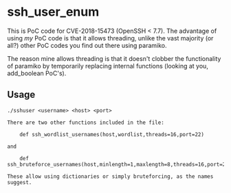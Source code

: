 # ssh_user_enum

This is PoC code for CVE-2018-15473 (OpenSSH < 7.7). The advantage of using *my* PoC code is that it allows threading, unlike the vast majority (or all?) other PoC codes you find out there using paramiko.

The reason mine allows threading is that it doesn't clobber the functionality of paramiko by temporarily replacing internal functions (looking at you, add_boolean PoC's).

## Usage
    ./sshuser <username> <host> <port>
    
    There are two other functions included in the file:
    
        def ssh_wordlist_usernames(host,wordlist,threads=16,port=22)
    
    and
        
        def ssh_bruteforce_usernames(host,minlength=1,maxlength=8,threads=16,port=22)

    These allow using dictionaries or simply bruteforcing, as the names suggest.